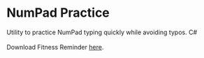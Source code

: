 # NumPad Practice
Utility to practice NumPad typing quickly while avoiding typos. C#
<br>
<br>
Download Fitness Reminder <a href="https://github.com/Morphlin/NumPadPractice/releases">here</a>.